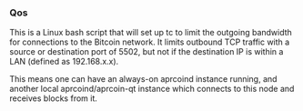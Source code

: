 ### Qos ###

This is a Linux bash script that will set up tc to limit the outgoing bandwidth for connections to the Bitcoin network. It limits outbound TCP traffic with a source or destination port of 5502, but not if the destination IP is within a LAN (defined as 192.168.x.x).

This means one can have an always-on aprcoind instance running, and another local aprcoind/aprcoin-qt instance which connects to this node and receives blocks from it.
